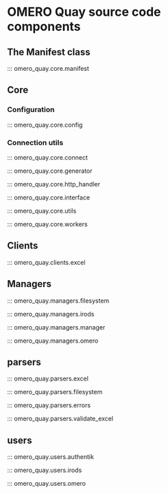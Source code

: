 # OMERO Quay source code components

## The Manifest class

::: omero_quay.core.manifest

## Core

### Configuration

::: omero_quay.core.config

### Connection utils

::: omero_quay.core.connect

::: omero_quay.core.generator

::: omero_quay.core.http_handler

::: omero_quay.core.interface

::: omero_quay.core.utils

::: omero_quay.core.workers

## Clients

::: omero_quay.clients.excel

## Managers

::: omero_quay.managers.filesystem

::: omero_quay.managers.irods

::: omero_quay.managers.manager

::: omero_quay.managers.omero

## parsers

::: omero_quay.parsers.excel

::: omero_quay.parsers.filesystem

::: omero_quay.parsers.errors

::: omero_quay.parsers.validate_excel

## users

::: omero_quay.users.authentik

::: omero_quay.users.irods

::: omero_quay.users.omero

